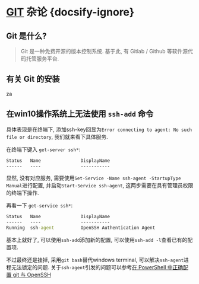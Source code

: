 # [GIT](https://git-scm.com/) 杂论 {docsify-ignore}

## Git 是什么?
> Git 是一种免费开源的版本控制系统. 基于此, 有 Gitlab / Github 等软件源代码托管服务平台.

## 有关 Git 的安装
za



## 在win10操作系统上无法使用 `ssh-add` 命令
具体表现是在终端下, 添加ssh-key回显为`Error connecting to agent: No such file or directory`, 我们就来看下具体服务.

在终端下键入 `get-server ssh*`:
```cmd
Status   Name               DisplayName
------   ----               -----------
```
显然, 没有对应服务, 需要使用`Set-Service -Name ssh-agent -StartupType Manual`进行配置, 并启动`Start-Service ssh-agent`, 这两步需要在具有管理员权限的终端下操作.

再看一下 `get-service ssh*`:
```cmd
Status   Name               DisplayName
------   ----               -----------
Running  ssh-agent          OpenSSH Authentication Agent
```
基本上就好了, 可以使用`ssh-add`添加新的配置, 可以使用`ssh-add -l`查看已有的配置项.

不过最终还是挂掉, 采用`git bash`替代windows terminal, 可以解决`ssh-agent`进程无法锁定的问题. 关于`ssh-agent`引发的问题可以参考[在 PowerShell 中正确配置 git 与 OpenSSH](https://www.cielyang.com/%E5%9C%A8-powershell-%E4%B8%AD%E6%AD%A3%E7%A1%AE%E9%85%8D%E7%BD%AE-git-%E4%B8%8E-openssh/)
